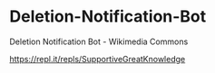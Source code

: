 # Deletion-Notification-Bot
Deletion Notification Bot - Wikimedia Commons

https://repl.it/repls/SupportiveGreatKnowledge
